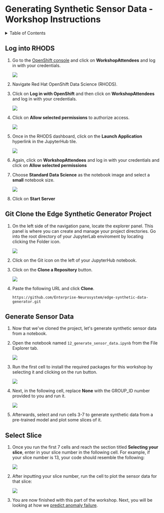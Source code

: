 # Generating Synthetic Sensor Data - Workshop Instructions
<details>
<summary>Table of Contents</summary>
<p>

* [Log into RHODS](#logging-into-rhods)
* [Git Clone the Edge Synthetic Generator Project](#git-clone-the-edge-synthetic-generator-project)
* [Generate Sensor Data](#generate-sensor-data)
* [Select Slice](#select-slice)
* [Stream Sensor Data](#stream-sensor-data)

</p>
</details>

## Log into RHODS

1. Go to the [OpenShift console](https://console-openshift-console.apps.ieee.8goc.p1.openshiftapps.com/) and click on **WorkshopAttendees** and log in with your credentials.

    ![](/workshop/images/workshop_attendees.png)

2. Navigate Red Hat OpenShift Data Science (RHODS).

3. Click on **Log in with OpenShift** and then click on **WorkshopAttendees** and log in with your credentials.

    ![](/workshop/images/openshift_login.png)

4. Click on **Allow selected permissions** to authorize access. 

    ![](/workshop/images/authorize_access.png)

5. Once in the RHODS dashboard, click on the **Launch Application** hyperlink in the JupyterHub tile.

    ![](/workshop/images/rhods_jupyterhub.png)

6. Again, click on **WorkshopAttendees** and log in with your credentials and click on **Allow selected permissions**

6. Choose **Standard Data Science** as the notebook image and select a **small** notebook size.

    ![](/workshop/images/jupyterhub_nb.png)

7. Click on **Start Server**

## Git Clone the Edge Synthetic Generator Project 
1. On the left side of the navigation pane, locate the explorer panel. This panel is where you can create and manage your project directories. Go into the root directory of your JupyterLab enviroment by locating clicking the Folder icon.

    ![](/workshop/images/directory.png)

2. Click on the Git icon on the left of your JupyterHub notebook.


3. Click on the **Clone a Repository** button.

    ![](/workshop/images/git_clone.png)

4. Paste the following URL and click **Clone**.
 
    ```
    https://github.com/Enterprise-Neurosystem/edge-synthetic-data-generator.git
    ```
## Generate Sensor Data

1. Now that we've cloned the project, let's generate synthetic sensor data from a notebook. 

2. Open the notebook named `12_generate_sensor_data.ipynb` from the File Explorer tab. 

    ![](/workshop/images/generate_sensor_data.png)

3.  Run the first cell to install the required packages for this workshop by selecting it and clicking on the run button.

    ![](/workshop/images/run_cells.png)

4. Next, in the following cell, replace **None** with the GROUP_ID number provided to you and run it.

    ![](/workshop/images/group_id.png)

5. Afterwards, select and run cells 3-7 to generate synthetic data from a pre-trained model and plot some slices of it.


## Select Slice

1. Once you run the first 7 cells and reach the section titled **Selecting your slice**, enter in your slice number in the following cell. For example, if your slice number is 13, your code should resemble the following:

    ![](/workshop/images/select_slice.png)

2. After inputting your slice number, run the cell to plot the sensor data for that slice:

    ![](/workshop/images/slice_13_plot.png)

3. You are now finished with this part of the workshop. Next, you will be looking at how we 
[predict anomaly failure](https://github.com/Enterprise-Neurosystem/edge-prediction-failure/blob/main/workshop/instructions.md). 











